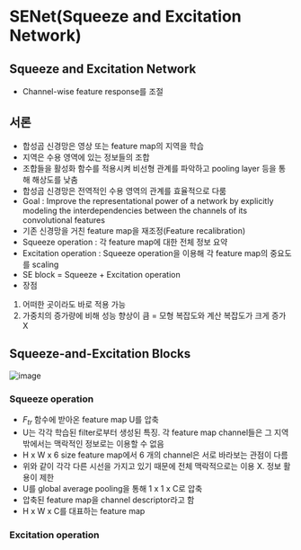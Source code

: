 # SENet(Squeeze and Excitation Network)

## Squeeze and Excitation Network
- Channel-wise feature response를 조절

## 서론
- 합성곱 신경망은 영상 또는 feature map의 지역을 학습
- 지역은 수용 영역에 있는 정보들의 조합
- 조합들을 활성화 함수를 적용시켜 비선형 관계를 파악하고 pooling layer 등을 통해 해상도를 낮춤
- 합성곱 신경망은 전역적인 수용 영역의 관계를 효율적으로 다룸
- Goal : Improve the representational power of a network by explicitly modeling the interdependencies between the channels of its convolutional features
- 기존 신경망을 거친 feature map을 재조정(Feature recalibration)
- Squeeze operation : 각 feature map에 대한 전체 정보 요약
- Excitation operation : Squeeze operation을 이용해 각 feature map의 중요도를 scaling
-  SE block = Squeeze + Excitation operation
-  장점
1. 어떠한 곳이라도 바로 적용 가능
2. 가중치의 증가량에 비해 성능 향상이 큼 = 모형 복잡도와 계산 복잡도가 크게 증가 X

## Squeeze-and-Excitation Blocks

![image](https://github.com/as9786/ComputerVision/assets/80622859/825a4967-e0e3-45fe-9e51-6e6a99442809)

### Squeeze operation

- $F_{tr}$ 함수에 받아온 feature map U를 압축
- U는 각각 학습된 filter로부터 생성된 특징. 각 feature map channel들은 그 지역 밖에서는 맥락적인 정보로는 이용할 수 없음
- H x W x 6 size feature map에서 6 개의 channel은 서로 바라보는 관점이 다름
- 위와 같이 각각 다른 시선을 가지고 있기 때문에 전체 맥락적으로는 이용 X. 정보 활용이 제한
- U를 global average pooling을 통해 1 x 1 x C로 압축
- 압축된 feature map을 channel descriptor라고 함
- H x W x C를 대표하는 feature map

### Excitation operation
